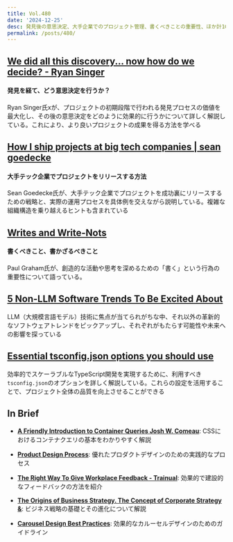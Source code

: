 ```yaml
---
title: Vol.480
date: '2024-12-25'
desc: 発見後の意思決定、大手企業でのプロジェクト管理、書くべきことの重要性、ほか計10リンク
permalink: /posts/480/
---
```


## [We did all this discovery... now how do we decide? - Ryan Singer](https://www.feltpresence.com/discovery-how-to-decide/)
#### 発見を経て、どう意思決定を行うか？

Ryan Singer氏xが、プロジェクトの初期段階で行われる発見プロセスの価値を最大化し、その後の意思決定をどのように効果的に行うかについて詳しく解説している。これにより、より良いプロジェクトの成果を得る方法を学べる

## [How I ship projects at big tech companies | sean goedecke](https://www.seangoedecke.com/how-to-ship/)
#### 大手テック企業でプロジェクトをリリースする方法

Sean Goedecke氏が、大手テック企業でプロジェクトを成功裏にリリースするための戦略と、実際の運用プロセスを具体例を交えながら説明している。複雑な組織構造を乗り越えるヒントも含まれている

## [Writes and Write-Nots](https://www.paulgraham.com/writes.html)
#### 書くべきこと、書かざるべきこと

Paul Graham氏が、創造的な活動や思考を深めるための「書く」という行為の重要性について語っている。

## [5 Non-LLM Software Trends To Be Excited About](https://read.engineerscodex.com/p/5-non-llm-software-trends-to-be-excited?publication_id=1748074&r=18y4a0)

LLM（大規模言語モデル）技術に焦点が当てられがちな中、それ以外の革新的なソフトウェアトレンドをピックアップし、それぞれがもたらす可能性や未来への影響を探っている

## [Essential tsconfig.json options you should use](https://tduyng.com/blog/tsconfig-options-you-should-use/)

効率的でスケーラブルなTypeScript開発を実現するために、利用すべき`tsconfig.json`のオプションを詳しく解説している。これらの設定を活用することで、プロジェクト全体の品質を向上させることができる

## In Brief

- **[A Friendly Introduction to Container Queries  Josh W. Comeau](https://www.joshwcomeau.com/css/container-queries-introduction/)**: CSSにおけるコンテナクエリの基本をわかりやすく解説

- **[Product Design Process](https://uxplanet.org/product-design-process-e25d5b31c581)**: 優れたプロダクトデザインのための実践的なプロセス

- **[The Right Way To Give Workplace Feedback - Trainual](https://trainual.com/manual/the-right-way-to-give-workplace-feedback)**: 効果的で建設的なフィードバックの方法を紹介

- **[The Origins of Business Strategy. The Concept of Corporate Strategy &](https://rogermartin.medium.com/the-origins-of-business-strategy-3eba7a225ee8)**: ビジネス戦略の基礎とその進化について解説

- **[Carousel Design Best Practices](https://uxplanet.org/carousel-design-best-practices-5ed4e7de90e2)**: 効果的なカルーセルデザインのためのガイドライン
